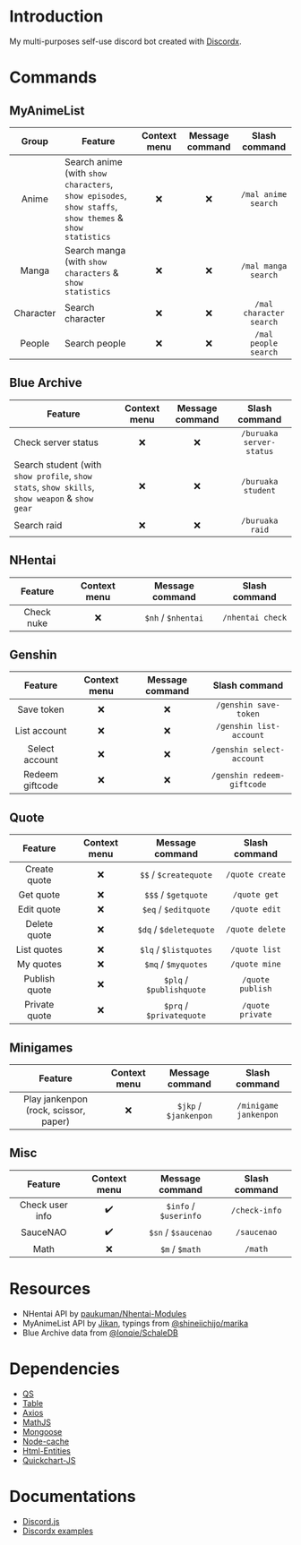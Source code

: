 # Introduction

My multi-purposes self-use discord bot created with [Discordx](https://discordx.js.org/docs/discordx/getting-started).

# Commands

## MyAnimeList

|   Group   | Feature                                                                                                 | Context menu | Message command |      Slash command      |
|:---------:|---------------------------------------------------------------------------------------------------------|:------------:|:---------------:|:-----------------------:|
|   Anime   | Search anime (with `show characters`, `show episodes`, `show staffs`, `show themes` & `show statistics` |      :x:     |       :x:       |   `/mal anime search`   |
|   Manga   | Search manga (with `show characters` & `show statistics`                                                |      :x:     |       :x:       | `/mal manga search`     |
| Character | Search character                                                                                        |      :x:     |       :x:       | `/mal character search` |
|   People  | Search people                                                                                           |      :x:     |       :x:       | `/mal people search`    |

## Blue Archive

| Feature                                                                                       | Context menu | Message command |       Slash command      |
|-----------------------------------------------------------------------------------------------|:------------:|:---------------:|:------------------------:|
| Check server status                                                                           |      :x:     |       :x:       | `/buruaka server-status` |
| Search student (with `show profile`, `show stats`, `show skills`, `show weapon` & `show gear` |      :x:     |       :x:       |    `/buruaka student`    |
| Search raid                                                                                   |      :x:     |       :x:       |      `/buruaka raid`     |

## NHentai

|   Feature  | Context menu |    Message command   |   Slash command   |
|:-----------:|:------------:|:--------------------:|:-----------------:|
| Check nuke  |      :x:     | `$nh` / `$nhentai` |  `/nhentai check` |

## Genshin

|     Feature    | Context menu | Message command |       Slash command       |
|:---------------:|:------------:|:---------------:|:-------------------------:|
| Save token      |      :x:     |       :x:       |   `/genshin save-token`   |
| List account    |      :x:     |       :x:       | `/genshin list-account`   |
| Select account  |      :x:     |       :x:       | `/genshin select-account` |
| Redeem giftcode |      :x:     |       :x:       | `/genshin redeem-giftcode` |

## Quote

|    Feature   | Context menu |      Message command     |   Slash command  |
|:-------------:|:------------:|:------------------------:|:----------------:|
| Create quote  |      :x:     |   `$$` / `$createquote`  |  `/quote create` |
| Get quote     |      :x:     |    `$$$` / `$getquote`   |   `/quote get`   |
| Edit quote    |      :x:     |   `$eq` / `$editquote`   |   `/quote edit`  |
| Delete quote  |      :x:     |  `$dq` / `$deletequote`  |  `/quote delete` |
| List quotes   |      :x:     |   `$lq` / `$listquotes`  |   `/quote list`  |
| My quotes     |      :x:     |    `$mq` / `$myquotes`   |   `/quote mine`  |
| Publish quote |      :x:     | `$plq` / `$publishquote` | `/quote publish` |
| Private quote |      :x:     | `$prq` / `$privatequote` | `/quote private` |

## Minigames

|                Feature               | Context menu |     Message command     |       Slash command       |
|:-------------------------------------:|:------------:|:-----------------------:|:-------------------------:|
| Play jankenpon (rock, scissor, paper) |      :x:     | `$jkp` / `$jankenpon` |   `/minigame jankenpon`   |


## Misc

|     Feature    |    Context menu    |     Message command    | Slash command |
|:---------------:|:------------------:|:----------------------:|:-------------:|
| Check user info | :heavy_check_mark: | `$info` / `$userinfo`  | `/check-info` |
| SauceNAO        | :heavy_check_mark: |  `$sn` / `$saucenao`   |  `/saucenao`  |
| Math            |         :x:        |     `$m` / `$math`     | `/math`       |

# Resources

- NHentai API by [paukuman/Nhentai-Modules](https://github.com/paukuman/Nhentai-Modules)
- MyAnimeList API by [Jikan](https://github.com/jikan-me/jikan), typings from [@shineiichijo/marika](https://github.com/LuckyYam/Marika)
- Blue Archive data from [@lonqie/SchaleDB](https://github.com/lonqie/SchaleDB)

# Dependencies

- [QS](https://github.com/ljharb/qs)
- [Table](https://github.com/gajus/table)
- [Axios](https://axios-http.com)
- [MathJS](https://github.com/josdejong/mathjs)
- [Mongoose](https://mongoosejs.com)
- [Node-cache](https://github.com/node-cache/node-cache)
- [Html-Entities](https://github.com/mdevils/html-entities)
- [Quickchart-JS](https://github.com/typpo/quickchart-js)

# Documentations

- [Discord.js](https://discordx.js.org/docs/discordx/getting-started)
- [Discordx examples](https://github.com/discordx-ts/discordx/tree/main/packages/discordx/examples)